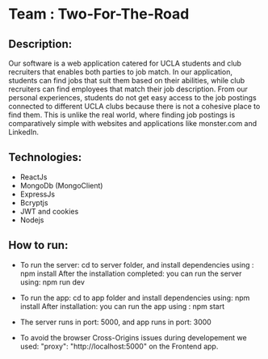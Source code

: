 # Team : Two-For-The-Road
## Description:
Our software is a web application catered for UCLA students and club recruiters that enables both parties to job match. 
In our application, students can find jobs that suit them based on their abilities, 
while club recruiters can find employees that match their job description. From our personal experiences, 
students do not get easy access to the job postings connected to different UCLA clubs because there is not a cohesive place to find them. This is unlike the real world, 
where finding job postings is comparatively simple with websites and applications like monster.com and LinkedIn.

## Technologies:
* ReactJs
* MongoDb (MongoClient)
* ExpressJs
* Bcryptjs
* JWT and cookies
* Nodejs

## How to run:
* To run the server: cd to server folder, and install dependencies using : npm install  After the installation completed: you can run the server using: npm run dev

* To run the app: cd to app folder and install dependencies using: npm install
  After installation: you can run the app using : npm start
* The server runs in port: 5000, and app runs in port: 3000
  
* To avoid the browser Cross-Origins issues during developement we used: "proxy": "http://localhost:5000" on the Frontend app.
  


